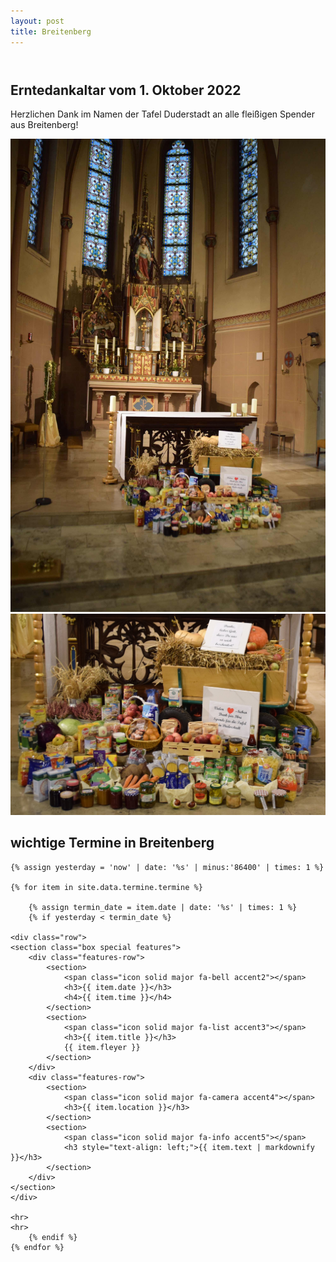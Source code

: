 ```yaml
---
layout: post
title: Breitenberg
---
```



<section id="main" class="container">

<section class="box special">
    <header class="major">
    </header>
    <h2>Erntedankaltar vom 1. Oktober 2022</h2>
    <p>Herzlichen Dank im Namen der Tafel Duderstadt an alle fleißigen Spender aus Breitenberg!</p>
    <span class="image featured"><img src="images/erntedank2022_2.jpg" alt="" /></span>
    <span class="image featured"><img src="images/erntedank2022.jpg" alt="" /></span>    
</section>

<section class="box special">
    <h2>wichtige Termine in Breitenberg</h2>
</section>

<!-- awesome font icons look at https://github.com/FortAwesome/Font-Awesome/tree/master/svgs/solid -->




    {% assign yesterday = 'now' | date: '%s' | minus:'86400' | times: 1 %}

    {% for item in site.data.termine.termine %}

        {% assign termin_date = item.date | date: '%s' | times: 1 %}
        {% if yesterday < termin_date %}

    <div class="row">
    <section class="box special features">
        <div class="features-row">
            <section>
                <span class="icon solid major fa-bell accent2"></span>
                <h3>{{ item.date }}</h3>
                <h4>{{ item.time }}</h4>
            </section>
            <section>
                <span class="icon solid major fa-list accent3"></span>
                <h3>{{ item.title }}</h3>
                {{ item.fleyer }}
            </section>
        </div>
        <div class="features-row">
            <section>
                <span class="icon solid major fa-camera accent4"></span>
                <h3>{{ item.location }}</h3>
            </section>
            <section>
                <span class="icon solid major fa-info accent5"></span>
                <h3 style="text-align: left;">{{ item.text | markdownify }}</h3>
            </section>
        </div>
    </section>
    </div>

    <hr>
    <hr>
        {% endif %}
    {% endfor %}

</section>

